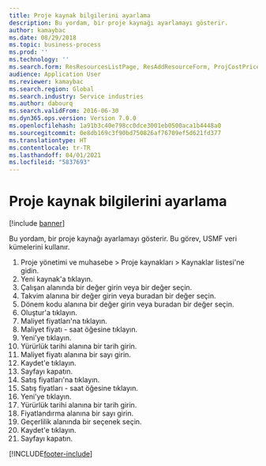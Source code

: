 ```yaml
---
title: Proje kaynak bilgilerini ayarlama
description: Bu yordam, bir proje kaynağı ayarlamayı gösterir.
author: kamaybac
ms.date: 08/29/2018
ms.topic: business-process
ms.prod: ''
ms.technology: ''
ms.search.form: ResResourcesListPage, ResAddResourceForm, ProjCostPriceHour, ProjSalesPriceHour
audience: Application User
ms.reviewer: kamaybac
ms.search.region: Global
ms.search.industry: Service industries
ms.author: dabourq
ms.search.validFrom: 2016-06-30
ms.dyn365.ops.version: Version 7.0.0
ms.openlocfilehash: 1a91b3c40e798cc0dce3001eb0500aca1b4448a0
ms.sourcegitcommit: 0e8db169c3f90bd750826af76709ef5d621fd377
ms.translationtype: HT
ms.contentlocale: tr-TR
ms.lasthandoff: 04/01/2021
ms.locfileid: "5837693"
---
```

# <a name="set-up-project-resource-information"></a>Proje kaynak bilgilerini ayarlama

[!include [banner](../../includes/banner.md)]

Bu yordam, bir proje kaynağı ayarlamayı gösterir. Bu görev, USMF veri kümelerini kullanır.

1. Proje yönetimi ve muhasebe > Proje kaynakları > Kaynaklar listesi'ne gidin.
2. Yeni kaynak'a tıklayın.
3. Çalışan alanında bir değer girin veya bir değer seçin.
4. Takvim alanına bir değer girin veya buradan bir değer seçin.
5. Dönem kodu alanına bir değer girin veya buradan bir değer seçin.
6. Oluştur'a tıklayın.
7. Maliyet fiyatları'na tıklayın.
8. Maliyet fiyatı - saat öğesine tıklayın.
9. Yeni'ye tıklayın.
10. Yürürlük tarihi alanına bir tarih girin.
11. Maliyet fiyatı alanına bir sayı girin.
12. Kaydet'e tıklayın.
13. Sayfayı kapatın.
14. Satış fiyatları'na tıklayın.
15. Satış fiyatları - saat öğesine tıklayın.
16. Yeni'ye tıklayın.
17. Yürürlük tarihi alanına bir tarih girin.
18. Fiyatlandırma alanına bir sayı girin.
19. Geçerlilik alanında bir seçenek seçin.
20. Kaydet'e tıklayın.
21. Sayfayı kapatın.



[!INCLUDE[footer-include](../../../includes/footer-banner.md)]